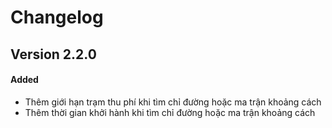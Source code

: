 # Changelog

## Version 2.2.0

#### Added

- Thêm giới hạn trạm thu phí khi tìm chỉ đường hoặc ma trận khoảng cách
- Thêm thời gian khởi hành khi tìm chỉ đường hoặc ma trận khoảng cách

<!-- #### Changed -->
<!-- #### Deprecated -->
<!-- #### Removed -->
<!-- #### Fixed -->
<!-- #### Security -->
